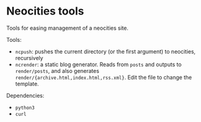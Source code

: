 # Neocities tools

Tools for easing management of a neocities site.

Tools:
- ```ncpush```: pushes the current directory (or the first argument) to neocities, recursively
- ```ncrender```: a static blog generator. Reads from ```posts``` and outputs to ```render/posts```, and also generates ```render/{archive.html,index.html,rss.xml}```. Edit the file to change the template.

Dependencies:
- ```python3```
- ```curl```
